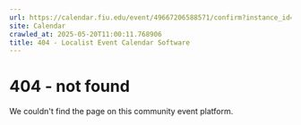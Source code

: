 ```yaml
---
url: https://calendar.fiu.edu/event/49667206588571/confirm?instance_id=49667206589596&return=https%3A%2F%2Fcalendar.fiu.edu%2Fcalendar%3Fevent_types%255B%255D%3D127587
site: Calendar
crawled_at: 2025-05-20T11:00:11.768906
title: 404 - Localist Event Calendar Software
---
```


# 404 - not found
We couldn't find the page on this community event platform.
